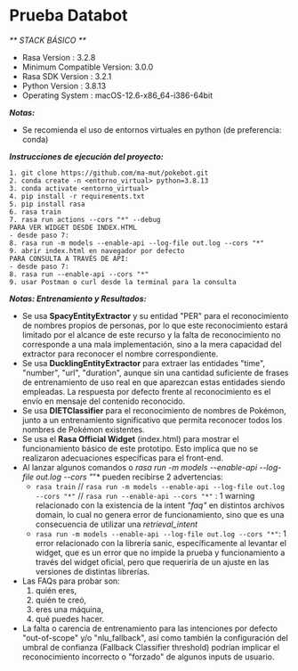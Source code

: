 # Prueba Databot #

_** STACK BÁSICO **_

- Rasa Version      :         3.2.8
- Minimum Compatible Version: 3.0.0
- Rasa SDK Version  :         3.2.1
- Python Version    :         3.8.13
- Operating System  :         macOS-12.6-x86_64-i386-64bit

_**Notas:**_ 

- Se recomienda el uso de entornos virtuales en python (de preferencia: conda)

_**Instrucciones de ejecución del proyecto:**_

```
1. git clone https://github.com/ma-mut/pokebot.git
2. conda create -n <entorno_virtual> python=3.8.13
3. conda activate <entorno_virtual>
4. pip install -r requirements.txt
5. pip install rasa 
6. rasa train
7. rasa run actions --cors "*" --debug
PARA VER WIDGET DESDE INDEX.HTML
- desde paso 7:
8. rasa run -m models --enable-api --log-file out.log --cors "*"
9. abrir index.html en navegador por defecto
PARA CONSULTA A TRAVÉS DE API:
- desde paso 7:
8. rasa run --enable-api --cors "*"
9. usar Postman o curl desde la terminal para la consulta
```

_**Notas: Entrenamiento y Resultados:**_ 

- Se usa **SpacyEntityExtractor** y su entidad "PER" para el reconocimiento de nombres propios de personas, por lo que este reconocimiento estará limitado por el alcance de este recurso y la falta de reconocimiento no corresponde a una mala implementación, sino a la mera capacidad del extractor para reconocer el nombre correspondiente.
- Se usa **DucklingEntityExtractor** para extraer las entidades "time", "number", "url", "duration", aunque sin una cantidad suficiente de frases de entrenamiento de uso real en que aparezcan estas entidades siendo empleadas. La respuesta por defecto frente al reconocimiento es el envío en mensaje del contenido reconocido.
- Se usa **DIETClassifier** para el reconocimiento de nombres de Pokémon, junto a un entrenamiento significativo que permita reconocer todos los nombres de Pokémon existentes.
- Se usa el **Rasa Official Widget** (index.html) para mostrar el funcionamiento básico de este prototipo. Esto implica que no se realizaron adecuaciones específicas para el front-end.
- Al lanzar algunos comandos  o *rasa run -m models --enable-api --log-file out.log --cors "*"* pueden recibirse 2 advertencias:
    - ```rasa train``` // ```rasa run -m models --enable-api --log-file out.log --cors "*"``` // ```rasa run --enable-api --cors "*"``` :  1 warning relacionado con la existencia de la intent *"faq"* en distintos archivos domain, lo cual no genera error de funcionamiento, sino que es una consecuencia de utilizar una *retrieval_intent*
    - ```rasa run -m models --enable-api --log-file out.log --cors "*"```: 1 error relacionado con la librería sanic, específicamente al levantar el widget, que es un error que no impide la prueba y funcionamiento a través del widget oficial, pero que requeriría de un ajuste en las versiones de distintas librerías.
- Las FAQs para probar son: 
    1. quién eres, 
    2. quién te creó, 
    3. eres una máquina, 
    4. qué puedes hacer. 
- La falta o carencia de entrenamiento para las intenciones por defecto "out-of-scope" y/o "nlu_fallback", así como también la configuración del umbral de confianza (Fallback Classifier threshold) podrían implicar el reconocimiento incorrecto o "forzado" de algunos inputs de usuario.